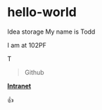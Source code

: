 # hello-world
Idea storage
My name is Todd

I am at 102PF

T
> Github

**[Intranet](https://intranet.justice.gov.uk)**

:+1:
